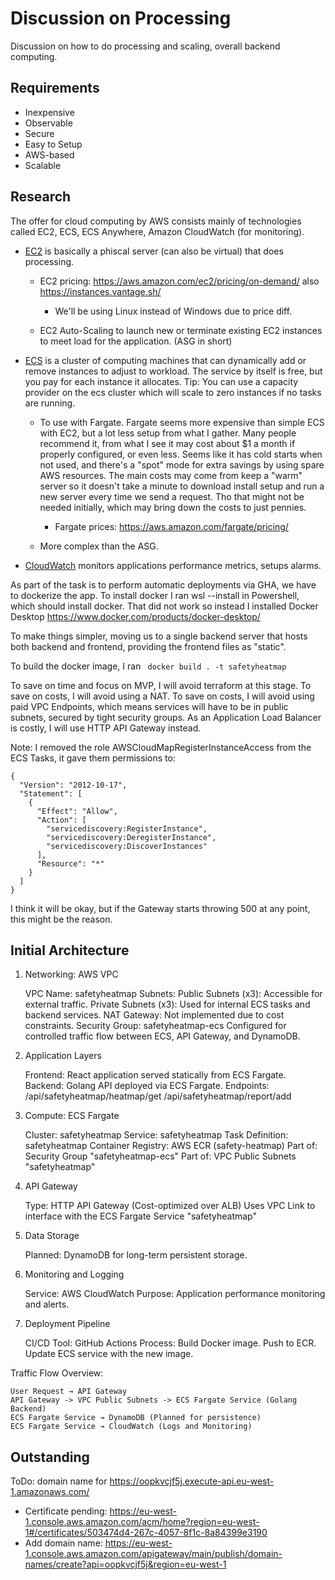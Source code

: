 # Discussion on Processing

Discussion on how to do processing and scaling, overall backend computing.

## Requirements

- Inexpensive
- Observable
- Secure
- Easy to Setup
- AWS-based
- Scalable

## Research

The offer for cloud computing by AWS consists mainly of technologies called EC2, ECS, ECS Anywhere, Amazon CloudWatch (for monitoring). 

- [EC2](https://aws.amazon.com/ec2/) is basically a phiscal server (can also be virtual) that does processing.
  - EC2 pricing: https://aws.amazon.com/ec2/pricing/on-demand/ also https://instances.vantage.sh/
    - We'll be using Linux instead of Windows due to price diff.

  - EC2 Auto-Scaling to launch new or terminate existing EC2 instances to meet load for the application. (ASG in short)

- [ECS](https://aws.amazon.com/ecs/) is a cluster of computing machines that can dynamically add or remove instances to adjust to workload. The service by itself is free, but you pay for each instance it allocates. Tip: You can use a capacity provider on the ecs cluster which will scale to zero instances if no tasks are running.
  - To use with Fargate. Fargate seems more expensive than simple ECS with EC2, but a lot less setup from what I gather. Many people recommend it, from what I see it may cost about $1 a month if properly configured, or even less. Seems like it has cold starts when not used, and there's a "spot" mode for extra savings by using spare AWS resources. The main costs may come from keep a "warm" server so it doesn't take a minute to download install setup and run a new server every time we send a request. Tho that might not be needed initially, which may bring down the costs to just pennies.
    - Fargate prices: https://aws.amazon.com/fargate/pricing/

  - More complex than the ASG.

- [CloudWatch](https://aws.amazon.com/cloudwatch/) monitors applications performance metrics, setups alarms.

As part of the task is to perform automatic deployments via GHA, we have to dockerize the app. To install docker I ran wsl --install in Powershell, which should install docker. That did not work so instead I installed Docker Desktop https://www.docker.com/products/docker-desktop/

To make things simpler, moving us to a single backend server that hosts both backend and frontend, providing the frontend files as "static".

To build the docker image, I ran ` docker build . -t safetyheatmap`

To save on time and focus on MVP, I will avoid terraform at this stage.
To save on costs, I will avoid using a NAT.
To save on costs, I will avoid using paid VPC Endpoints, which means services will have to be in public subnets, secured by tight security groups.
As an Application Load Balancer is costly, I will use HTTP API Gateway instead.

Note: I removed the role AWSCloudMapRegisterInstanceAccess from the ECS Tasks, it gave them permissions to: 

```
{
  "Version": "2012-10-17",
  "Statement": [
    {
      "Effect": "Allow",
      "Action": [
        "servicediscovery:RegisterInstance",
        "servicediscovery:DeregisterInstance",
        "servicediscovery:DiscoverInstances"
      ],
      "Resource": "*"
    }
  ]
}
```

I think it will be okay, but if the Gateway starts throwing 500 at any point, this might be the reason.

## Initial Architecture

1. Networking: AWS VPC

    VPC Name: safetyheatmap
    Subnets:
        Public Subnets (x3): Accessible for external traffic.
        Private Subnets (x3): Used for internal ECS tasks and backend services.
    NAT Gateway: Not implemented due to cost constraints.
    Security Group: safetyheatmap-ecs
        Configured for controlled traffic flow between ECS, API Gateway, and DynamoDB.

2. Application Layers

    Frontend: React application served statically from ECS Fargate.
    Backend: Golang API deployed via ECS Fargate.
        Endpoints:
            /api/safetyheatmap/heatmap/get
            /api/safetyheatmap/report/add

3. Compute: ECS Fargate

    Cluster: safetyheatmap
    Service: safetyheatmap
    Task Definition: safetyheatmap
    Container Registry: AWS ECR (safety-heatmap)
	Part of: Security Group "safetyheatmap-ecs"
	Part of: VPC Public Subnets "safetyheatmap"

4. API Gateway

    Type: HTTP API Gateway (Cost-optimized over ALB)
	Uses VPC Link to interface with the ECS Fargate Service "safetyheatmap"

5. Data Storage

    Planned: DynamoDB for long-term persistent storage.

6. Monitoring and Logging

    Service: AWS CloudWatch
    Purpose: Application performance monitoring and alerts.

7. Deployment Pipeline

    CI/CD Tool: GitHub Actions
    Process:
        Build Docker image.
        Push to ECR.
        Update ECS service with the new image.

Traffic Flow Overview:

    User Request → API Gateway
	API Gateway -> VPC Public Subnets -> ECS Fargate Service (Golang Backend)
    ECS Fargate Service → DynamoDB (Planned for persistence)
    ECS Fargate Service → CloudWatch (Logs and Monitoring)

## Outstanding

ToDo: domain name for https://oopkvcjf5j.execute-api.eu-west-1.amazonaws.com/
 - Certificate pending: https://eu-west-1.console.aws.amazon.com/acm/home?region=eu-west-1#/certificates/503474d4-267c-4057-8f1c-8a84399e3190
 - Add domain name: https://eu-west-1.console.aws.amazon.com/apigateway/main/publish/domain-names/create?api=oopkvcjf5j&region=eu-west-1